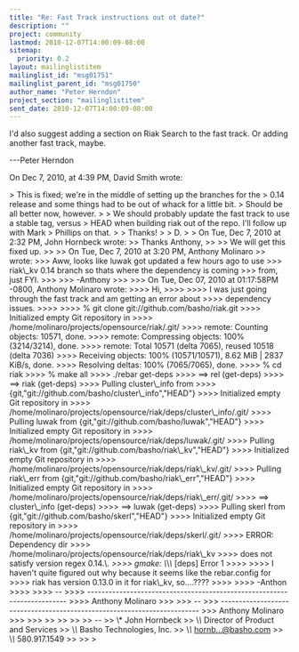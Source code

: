 ```yaml
---
title: "Re: Fast Track instructions out ot date?"
description: ""
project: community
lastmod: 2010-12-07T14:00:09-08:00
sitemap:
  priority: 0.2
layout: mailinglistitem
mailinglist_id: "msg01751"
mailinglist_parent_id: "msg01750"
author_name: "Peter Herndon"
project_section: "mailinglistitem"
sent_date: 2010-12-07T14:00:09-08:00
---
```



I'd also suggest adding a section on Riak Search to the fast track. Or adding 
another fast track, maybe.

---Peter Herndon

On Dec 7, 2010, at 4:39 PM, David Smith wrote:

&gt; This is fixed; we're in the middle of setting up the branches for the
&gt; 0.14 release and some things had to be out of whack for a little bit.
&gt; Should be all better now, however.
&gt; 
&gt; We should probably update the fast track to use a stable tag, versus
&gt; HEAD when building riak out of the repo. I'll follow up with Mark
&gt; Phillips on that.
&gt; 
&gt; Thanks!
&gt; 
&gt; D.
&gt; 
&gt; On Tue, Dec 7, 2010 at 2:32 PM, John Hornbeck  wrote:
&gt;&gt; Thanks Anthony,
&gt;&gt; 
&gt;&gt; We will get this fixed up.
&gt;&gt; 
&gt;&gt; On Tue, Dec 7, 2010 at 3:20 PM, Anthony Molinaro
&gt;&gt;  wrote:
&gt;&gt;&gt; Aww, looks like luwak got updated a few hours ago to use
&gt;&gt;&gt; riak\\_kv 0.14 branch so thats where the dependency is coming
&gt;&gt;&gt; from, just FYI.
&gt;&gt;&gt; 
&gt;&gt;&gt; -Anthony
&gt;&gt;&gt; 
&gt;&gt;&gt; On Tue, Dec 07, 2010 at 01:17:58PM -0800, Anthony Molinaro wrote:
&gt;&gt;&gt;&gt; Hi,
&gt;&gt;&gt;&gt; 
&gt;&gt;&gt;&gt; I was just going through the fast track and am getting an error about
&gt;&gt;&gt;&gt; dependency issues.
&gt;&gt;&gt;&gt; 
&gt;&gt;&gt;&gt; % git clone git://github.com/basho/riak.git
&gt;&gt;&gt;&gt; Initialized empty Git repository in
&gt;&gt;&gt;&gt; /home/molinaro/projects/opensource/riak/.git/
&gt;&gt;&gt;&gt; remote: Counting objects: 10571, done.
&gt;&gt;&gt;&gt; remote: Compressing objects: 100% (3214/3214), done.
&gt;&gt;&gt;&gt; remote: Total 10571 (delta 7065), reused 10518 (delta 7036)
&gt;&gt;&gt;&gt; Receiving objects: 100% (10571/10571), 8.62 MiB | 2837 KiB/s, done.
&gt;&gt;&gt;&gt; Resolving deltas: 100% (7065/7065), done.
&gt;&gt;&gt;&gt; % cd riak
&gt;&gt;&gt;&gt; % make all
&gt;&gt;&gt;&gt; ./rebar get-deps
&gt;&gt;&gt;&gt; ==&gt; rel (get-deps)
&gt;&gt;&gt;&gt; ==&gt; riak (get-deps)
&gt;&gt;&gt;&gt; Pulling cluster\\_info from 
&gt;&gt;&gt;&gt; {git,"git://github.com/basho/cluster\\_info","HEAD"}
&gt;&gt;&gt;&gt; Initialized empty Git repository in
&gt;&gt;&gt;&gt; /home/molinaro/projects/opensource/riak/deps/cluster\\_info/.git/
&gt;&gt;&gt;&gt; Pulling luwak from {git,"git://github.com/basho/luwak","HEAD"}
&gt;&gt;&gt;&gt; Initialized empty Git repository in
&gt;&gt;&gt;&gt; /home/molinaro/projects/opensource/riak/deps/luwak/.git/
&gt;&gt;&gt;&gt; Pulling riak\\_kv from {git,"git://github.com/basho/riak\\_kv","HEAD"}
&gt;&gt;&gt;&gt; Initialized empty Git repository in
&gt;&gt;&gt;&gt; /home/molinaro/projects/opensource/riak/deps/riak\\_kv/.git/
&gt;&gt;&gt;&gt; Pulling riak\\_err from {git,"git://github.com/basho/riak\\_err","HEAD"}
&gt;&gt;&gt;&gt; Initialized empty Git repository in
&gt;&gt;&gt;&gt; /home/molinaro/projects/opensource/riak/deps/riak\\_err/.git/
&gt;&gt;&gt;&gt; ==&gt; cluster\\_info (get-deps)
&gt;&gt;&gt;&gt; ==&gt; luwak (get-deps)
&gt;&gt;&gt;&gt; Pulling skerl from {git,"git://github.com/basho/skerl","HEAD"}
&gt;&gt;&gt;&gt; Initialized empty Git repository in
&gt;&gt;&gt;&gt; /home/molinaro/projects/opensource/riak/deps/skerl/.git/
&gt;&gt;&gt;&gt; ERROR: Dependency dir 
&gt;&gt;&gt;&gt; /home/molinaro/projects/opensource/riak/deps/riak\\_kv
&gt;&gt;&gt;&gt; does not satisfy version regex 0.14.\\*.
&gt;&gt;&gt;&gt; gmake: \\*\\*\\* [deps] Error 1
&gt;&gt;&gt;&gt; 
&gt;&gt;&gt;&gt; I haven't quite figured out why because it seems like the rebar.config for
&gt;&gt;&gt;&gt; riak has version 0.13.0 in it for riak\\_kv, so....????
&gt;&gt;&gt;&gt; 
&gt;&gt;&gt;&gt; -Anthon
&gt;&gt;&gt;&gt; 
&gt;&gt;&gt;&gt; --
&gt;&gt;&gt;&gt; ------------------------------------------------------------------------
&gt;&gt;&gt;&gt; Anthony Molinaro 
&gt;&gt;&gt; 
&gt;&gt;&gt; --
&gt;&gt;&gt; ------------------------------------------------------------------------
&gt;&gt;&gt; Anthony Molinaro 
&gt;&gt;&gt; 
&gt;&gt;&gt; 
&gt;&gt; 
&gt;&gt; 
&gt;&gt; 
&gt;&gt; --
&gt;&gt; \\* John Hornbeck
&gt;&gt; \\*\\* Director of Product and Services
&gt;&gt; \\*\\* Basho Technologies, Inc.
&gt;&gt; \\*\\* hornb...@basho.com
&gt;&gt; \\*\\* 580.917.1549
&gt;&gt; 
&gt;&gt; 
&gt; 
